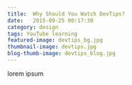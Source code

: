 ```yaml
---
title:  Why Should You Watch DevTips?
date:   2015-09-25 00:17:30
category: design
tags: YouTube learning
featured-image: devtips_bg.jpg
thumbnail-image: devtips.jpg
blog-thumb-image: devtips_blog.jpg
---
```

lorem ipsum

